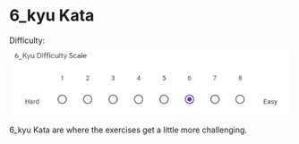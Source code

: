 # 6_kyu Kata

Difficulty: ![6_kyu_difficulty_diagram](6_kyu.PNG?raw=true)

6_kyu Kata are where the exercises get a little more challenging.